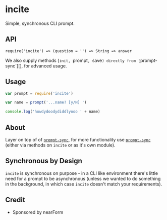 # incite

Simple, synchronous CLI prompt.

## API

```
require('incite') => (question = '') => String => answer
```

We also supply methods (`init, `prompt`, `save`)
directly from [`prompt-sync`][], for advanced usage. 


## Usage

```js
var prompt = require('incite')

var name = prompt('...name? [y/N] ')

console.log('howdydoodydiddlyooo ' + name)
```

## About

Layer on top of of [`prompt-sync`][], for more functionality 
use [`prompt-sync`][] (either via methods on `incite` or as
it's own module).

## Synchronous by Design

`incite` is synchronous on purpose - in a CLI like environment there's
little need for a prompt to be asynchronous (unless we wanted to do
something in the background, in which case `incite` doesn't match your
requirements). 

## Credit

* Sponsored by nearForm

[`prompt-sync`]: http://npmjs.com/prompt-sync